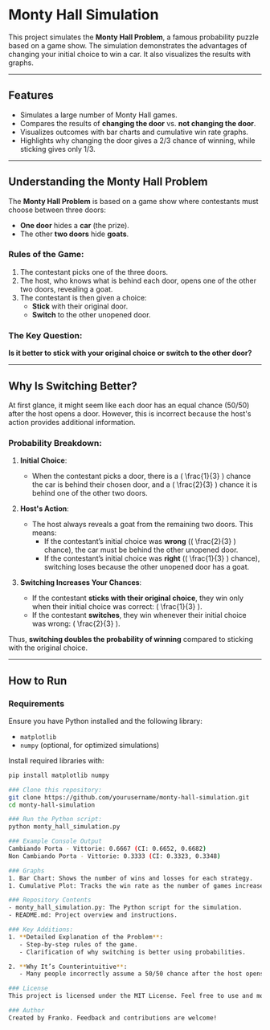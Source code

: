 # Monty Hall Simulation

This project simulates the **Monty Hall Problem**, a famous probability puzzle based on a game show. The simulation demonstrates the advantages of changing your initial choice to win a car. It also visualizes the results with graphs.

---

## Features

- Simulates a large number of Monty Hall games.
- Compares the results of **changing the door** vs. **not changing the door**.
- Visualizes outcomes with bar charts and cumulative win rate graphs.
- Highlights why changing the door gives a 2/3 chance of winning, while sticking gives only 1/3.

---

## Understanding the Monty Hall Problem

The **Monty Hall Problem** is based on a game show where contestants must choose between three doors:
- **One door** hides a **car** (the prize).
- The other **two doors** hide **goats**.

### Rules of the Game:
1. The contestant picks one of the three doors.
2. The host, who knows what is behind each door, opens one of the other two doors, revealing a goat.
3. The contestant is then given a choice:
   - **Stick** with their original door.
   - **Switch** to the other unopened door.

### The Key Question:
**Is it better to stick with your original choice or switch to the other door?**

---

## Why Is Switching Better?

At first glance, it might seem like each door has an equal chance (50/50) after the host opens a door. However, this is incorrect because the host's action provides additional information.

### Probability Breakdown:
1. **Initial Choice**:
   - When the contestant picks a door, there is a \( \frac{1}{3} \) chance the car is behind their chosen door, and a \( \frac{2}{3} \) chance it is behind one of the other two doors.

2. **Host's Action**:
   - The host always reveals a goat from the remaining two doors. This means:
     - If the contestant’s initial choice was **wrong** (\( \frac{2}{3} \) chance), the car must be behind the other unopened door.
     - If the contestant’s initial choice was **right** (\( \frac{1}{3} \) chance), switching loses because the other unopened door has a goat.

3. **Switching Increases Your Chances**:
   - If the contestant **sticks with their original choice**, they win only when their initial choice was correct: \( \frac{1}{3} \).
   - If the contestant **switches**, they win whenever their initial choice was wrong: \( \frac{2}{3} \).

Thus, **switching doubles the probability of winning** compared to sticking with the original choice.

---

## How to Run

### Requirements
Ensure you have Python installed and the following library:
- `matplotlib`
- `numpy` (optional, for optimized simulations)

Install required libraries with:
```bash
pip install matplotlib numpy

### Clone this repository:
git clone https://github.com/yourusername/monty-hall-simulation.git
cd monty-hall-simulation

### Run the Python script:
python monty_hall_simulation.py

### Example Console Output
Cambiando Porta - Vittorie: 0.6667 (CI: 0.6652, 0.6682)
Non Cambiando Porta - Vittorie: 0.3333 (CI: 0.3323, 0.3348)

### Graphs
1. Bar Chart: Shows the number of wins and losses for each strategy.
1. Cumulative Plot: Tracks the win rate as the number of games increases, demonstrating convergence to theoretical probabilities.

### Repository Contents
- monty_hall_simulation.py: The Python script for the simulation.
- README.md: Project overview and instructions.

### Key Additions:
1. **Detailed Explanation of the Problem**:
   - Step-by-step rules of the game.
   - Clarification of why switching is better using probabilities.

2. **Why It’s Counterintuitive**:
   - Many people incorrectly assume a 50/50 chance after the host opens a door. This explanation clarifies how the host’s action changes the probabilities.

### License
This project is licensed under the MIT License. Feel free to use and modify it.

### Author
Created by Franko. Feedback and contributions are welcome!
